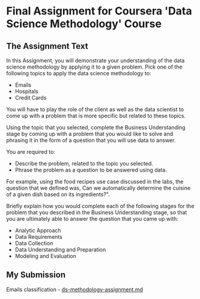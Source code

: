 # Final Assignment for Coursera 'Data Science Methodology' Course

## The Assignment Text
In this Assignment, you will demonstrate your understanding of the data science methodology by applying it to a given problem. 
Pick one of the following topics to apply the data science methodology to:
- Emails
- Hospitals
- Credit Cards

You will have to play the role of the client as well as the data scientist to come up with a problem that is more specific 
but related to these topics.

Using the topic that you selected, complete the Business Understanding stage by coming up with a problem 
that you would like to solve and phrasing it in the form of a question that you will use data to answer.

You are required to:
- Describe the problem, related to the topic you selected.
- Phrase the problem as a question to be answered using data.

For example, using the food recipes use case discussed in the labs, the question that we defined was, 
Can we automatically determine the cuisine of a given dish based on its ingredients?".

Briefly explain how you would complete each of the following stages for the problem that you described in the Business Understanding stage,
so that you are ultimately able to answer the question that you came up with:
- Analytic Approach
- Data Requirements
- Data Collection
- Data Understanding and Preparation
- Modeling and Evaluation

## My Submission
Emails classification - [ds-methodology-assignment.md](ds-methodology-assignment.md)
